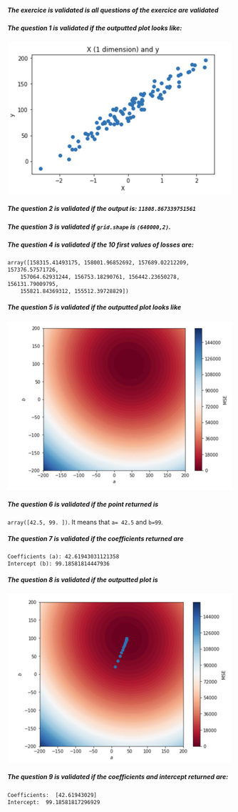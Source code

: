 ##### The exercice is validated is all questions of the exercice are validated

##### The question 1 is validated if the outputted plot looks like:

![alt text][ex5q1]

[ex5q1]: ../w2_day1_ex5_q1.png "Scatter plot "

##### The question 2 is validated if the output is: `11808.867339751561`

##### The question 3 is validated if `grid.shape` is `(640000,2)`.

##### The question 4 is validated if the 10 first values of losses are:

```console
array([158315.41493175, 158001.96852692, 157689.02212209, 157376.57571726,
    157064.62931244, 156753.18290761, 156442.23650278, 156131.79009795,
    155821.84369312, 155512.39728829])
```

##### The question 5 is validated if the outputted plot looks like

![alt text][ex5q5]

[ex5q5]: ../w2_day1_ex5_q5.png "MSE"

##### The question 6 is validated if the point returned is
`array([42.5, 99. ])`. It means that `a= 42.5` and `b=99`.

##### The question 7 is validated if the coefficients returned are

```console
Coefficients (a): 42.61943031121358
Intercept (b): 99.18581814447936
```

##### The question 8 is validated if the outputted plot is

![alt text][ex5q8]

[ex5q8]: ../w2_day1_ex5_q8.png "MSE + Gradient descent"

##### The question 9 is validated if the coefficients and intercept returned are:

```console
Coefficients:  [42.61943029]
Intercept:  99.18581817296929
```
